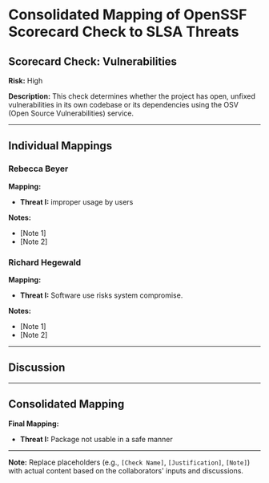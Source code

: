 # Consolidated Mapping of OpenSSF Scorecard Check to SLSA Threats

## Scorecard Check: Vulnerabilities

**Risk:** High

**Description:** This check determines whether the project has open, unfixed vulnerabilities in its own codebase or its dependencies using the OSV (Open Source Vulnerabilities) service.

---

## Individual Mappings

### Rebecca Beyer

**Mapping:**

- **Threat I:** improper usage by users

**Notes:**

- [Note 1]
- [Note 2]

### Richard Hegewald

**Mapping:**

- **Threat I:** Software use risks system compromise.

**Notes:**

- [Note 1]
- [Note 2]

---

## Discussion

---

## Consolidated Mapping

**Final Mapping:**

- **Threat I:** Package not usable in a safe manner

---

**Note:** Replace placeholders (e.g., `[Check Name]`, `[Justification]`, `[Note]`) with actual content based on the collaborators' inputs and discussions.
